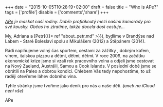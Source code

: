 +++
date = "2015-10-05T10:28:19+02:00"
draft = false
title = "Who is APe?"
tags = ['profile']
disable = ['comments','share']
+++

*<a href="https://goo.gl/photos/e56EUzqnLjJUJxHq5" target="_blank">APe</a> je maskot naší rodiny. Dobře profláknutý mezi našimi kamarády pro své kousky. Občas ho ztratíme, takže docela dost cestuje...*

<!--[Adriana]({{< ref "about_adriana.md" >}})
-->
My, Adriana a [Petr]({{< ref "about_petr.md" >}}), bydlíme v Brandýse nad Labem - Staré Boleslavi spolu s Mikulášem (2012) a Štěpánem (2014).

Rádi naplňujeme volný čas sportem, cestami za zážitky , dobrým kafem, vínem, italskou pizzou a dětmi, dětmi, dětmi. V roce 2009, na začátku ekonomické krize jsme si vzali rok pracovního volna a odjeli jsme cestovat na Nový Zaeland, Austrálii, Samou a Cook Islands. V poslední době jsme se obrátili na Paleo a dobrou kondici. Chlebem Vás tedy nepohostíme, to už raději otevřeme láhev dobrého vína.

Tyhle stránky jsme tvoříme jako deník pro nás a naše děti. *(aneb na iCloud není vše)*

APe



